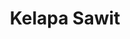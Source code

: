 ---
id: 42
title : Kelapa Sawit
linkurl: https://kutt.it/9EVdIS
fitur: aspekpajak
category: aspekpajak
createdTime : 31/07/2019
modifiedTime : 20/01/2020
topik: Versi Lengkap
---